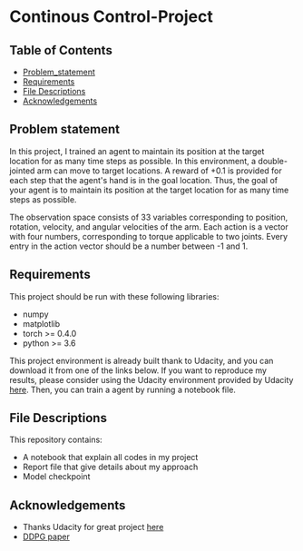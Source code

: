 # Continous Control-Project

## Table of Contents

 * [Problem_statement](#problem-statement)
 * [Requirements](#requirements)
 * [File Descriptions](#file-descriptions)
 * [Acknowledgements](#acknowledgements)

## Problem statement
In this project, I trained an agent to maintain its position at the target location for as many time steps as possible.
In this environment, a double-jointed arm can move to target locations. A reward of +0.1 is provided for each step that the agent's hand is in the goal location. Thus, the goal of your agent is to maintain its position at the target location for as many time steps as possible.

The observation space consists of 33 variables corresponding to position, rotation, velocity, and angular velocities of the arm. Each action is a vector with four numbers, corresponding to torque applicable to two joints. Every entry in the action vector should be a number between -1 and 1.


## Requirements
This project should be run with these following libraries:
- numpy
- matplotlib
- torch >= 0.4.0
- python >= 3.6

This project environment is already built thank to Udacity, and you can download it from one of the links below. If you want to reproduce my results, please consider using the Udacity environment provided by Udacity [here](https://github.com/udacity/deep-reinforcement-learning/tree/master/p2_continuous-control). Then, you can train a agent by running a notebook file.

## File Descriptions
This repository contains:
- A notebook that explain all codes in my project
- Report file that give details about my approach
- Model checkpoint

## Acknowledgements
- Thanks Udacity for great project [here](https://github.com/udacity/deep-reinforcement-learning/tree/master/ddpg-pendulum)
- [DDPG paper](https://arxiv.org/pdf/1509.02971v6.pdf)


